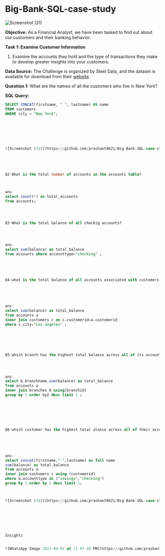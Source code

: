 # Big-Bank-SQL-case-study
![Screenshot (31)](https://github.com/prashant9621/Big-Bank-SQL-case-study/assets/136049491/4a467464-e2d7-405c-843e-42cdc04000ba)


**Objective:**
As a Financial Analyst, we have been tasked to find out about our customers and their banking behavior.

**Task 1: Examine Customer Information**
1. Examine the accounts they hold and the type of transactions they make to develop greater insights into your customers.

**Data Source:**
The Challenge is organized by Steel Data, and the dataset is available for download from their [website](https://www.steeldata.com/dataset).

**Question 1:**
What are the names of all the customers who live in New York?

**SQL Query:**
```sql
SELECT CONCAT(firstname, " ", lastname) AS name
FROM customers
WHERE city = "New York";







![Screenshot (32)](https://github.com/prashant9621/Big-Bank-SQL-case-study/assets/136049491/21f9849b-5a11-43af-a6cd-cfb6a0d1ef90)





Q2-What is the total number of accounts in the accounts table?



ans
select count(*) as total_accounts
from accounts;




Q3-What is the total balance of all checkig accounts?




ans-
select sum(balance) as total_balance
from accounts where accounttype="checking" ;





Q4-what is the total balance of all accounts associated with customers who live in los angeles?





ans-
select sum(balance) as total_balance
from accounts a 
inner join customers c on c.customerid=a.customerid
where c.city="Los angeles" ;






Q5-which branch has the highest total balance across all of its accounts?




ans-
select b.branchname,sum(balance) as total_balance
from accounts a
inner join branches b using(branchid)
group by 1 order by2 desc limit 1 ;







Q6-which customer has the highest total alance across all of their accounts,including savings and checking accounts?





ans-
select concat(firstname," ",lastname) as full name
sum(balance) as total_balance
from accounts a 
inner join customers c using (customerid)
where a.accounttype in ("savings","checking")
group by 1 order by 2 desc limit 1;



![Screenshot (34)](https://github.com/prashant9621/Big-Bank-SQL-case-study/assets/136049491/3f7bb3d6-7fc3-4ce0-bcc5-19622b4ce13b)







Insights


![WhatsApp Image 2023-09-01 at 11 07 48 PM](https://github.com/prashant9621/Big-Bank-SQL-case-study/assets/136049491/674d7416-2aba-447a-8a88-59168f048b2f)















